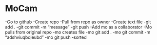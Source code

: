 # MoCam
-Go to github
-Create repo
-Pull from repo as owner
-Create text file
-git add .
-git commit -m “message”
-git push
-Add mo as a collaborator
-Mo pulls from original repo
-mo creates file
-mo git add .
-mo git commit -m “adshviuqbqieubd”
-mo git push
-sorted
